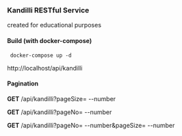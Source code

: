 ### Kandilli RESTful Service

created for educational purposes

#### Build  (with docker-compose)

` docker-compose up -d`

http://localhost/api/kandilli

#### Pagination

**GET**  /api/kandilli?pageSize= --number

**GET**  /api/kandilli?pageNo= --number

**GET**  /api/kandilli?pageNo= --number&pageSize= --number
